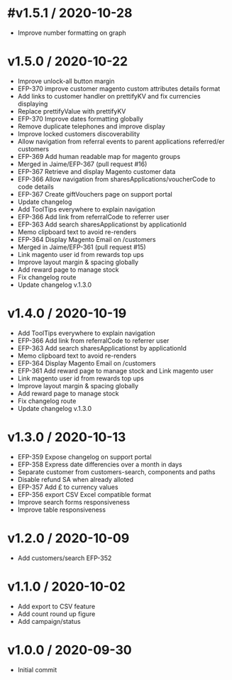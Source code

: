 
#v1.5.1 / 2020-10-28
==================
- Improve number formatting on graph

# v1.5.0 / 2020-10-22

- Improve unlock-all button margin
- EFP-370 improve customer magento custom attributes details format
- Add links to customer handler on prettifyKV and fix currencies displaying
- Replace prettifyValue with prettifyKV
- EFP-370 Improve dates formatting globally
- Remove duplicate telephones and improve display
- Improve locked customers discoverability
- Allow navigation from referral events to parent applications referred/er customers
- EFP-369 Add human readable map for magento groups
- Merged in Jaime/EFP-367 (pull request #16)
- EFP-367 Retrieve and display Magento customer data
- EFP-366 Allow navigation from sharesApplications/voucherCode to code details
- EFP-367 Create giftVouchers page on support portal
- Update changelog
- Add ToolTips everywhere to explain navigation
- EFP-366 Add link from referralCode to referrer user
- EFP-363 Add search sharesApplicationst by applicationId
- Memo clipboard text to avoid re-renders
- EFP-364 Display Magento Email on /customers
- Merged in Jaime/EFP-361 (pull request #15)
- Link magento user id from rewards top ups
- Improve layout margin & spacing globally
- Add reward page to manage stock
- Fix changelog route
- Update changelog v.1.3.0

# v1.4.0 / 2020-10-19

- Add ToolTips everywhere to explain navigation
- EFP-366 Add link from referralCode to referrer user
- EFP-363 Add search sharesApplicationst by applicationId
- Memo clipboard text to avoid re-renders
- EFP-364 Display Magento Email on /customers
- EFP-361 Add reward page to manage stock and Link magento user
- Link magento user id from rewards top ups
- Improve layout margin & spacing globally
- Add reward page to manage stock
- Fix changelog route
- Update changelog v.1.3.0

# v1.3.0 / 2020-10-13

- EFP-359 Expose changelog on support portal
- EFP-358 Express date differencies over a month in days
- Separate customer from customers-search, components and paths
- Disable refund SA when already alloted
- EFP-357 Add £ to currency values
- EFP-356 export CSV Excel compatible format
- Improve search forms responsiveness
- Improve table responsiveness

# v1.2.0 / 2020-10-09

- Add customers/search EFP-352

# v1.1.0 / 2020-10-02

- Add export to CSV feature
- Add count round up figure
- Add campaign/status

# v1.0.0 / 2020-09-30

- Initial commit
